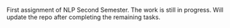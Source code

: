 First assignment of NLP Second Semester. The work is still in progress. Will update the repo after completing the remaining tasks. 
